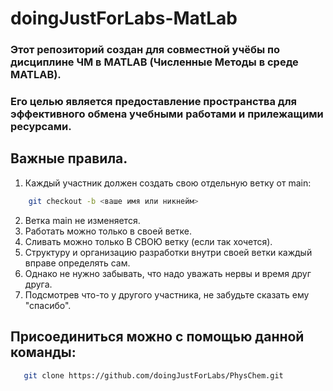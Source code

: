 
# doingJustForLabs-MatLab
### Этот репозиторий создан для совместной учёбы по дисциплине ЧМ в MATLAB (Численные Методы в среде MATLAB).
### Его целью является предоставление пространства для эффективного обмена учебными работами и прилежащими ресурсами.

## Важные правила.
1. Каждый участник должен создать свою отдельную ветку от main:
```sh
    git checkout -b <ваше имя или никнейм>
```
2. Ветка main не изменяется.
3. Работать можно только в своей ветке.
4. Сливать можно только В СВОЮ ветку (если так хочется).
5. Структуру и организацию разработки внутри своей ветки каждый вправе определять сам.
6. Однако не нужно забывать, что надо уважать нервы и время друг друга.
6. Подсмотрев что-то у другого участника, не забудьте сказать ему "спасибо".

## Присоединиться можно с помощью данной команды:
```sh
   git clone https://github.com/doingJustForLabs/PhysChem.git
```